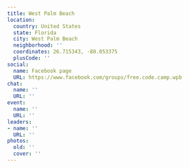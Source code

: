 ```yaml
---
title: West Palm Beach
location:
  country: United States
  state: Florida
  city: West Palm Beach
  neighborhood: ''
  coordinates: 26.715343, -80.053375
  plusCode: ''
social:
  name: Facebook page
  URL: https://www.facebook.com/groups/free.code.camp.wpb
chat:
  name: ''
  URL: ''
event:
  name: ''
  URL: ''
leaders:
- name: ''
  URL: ''
photos:
  old: ''
  cover: ''
---
```

